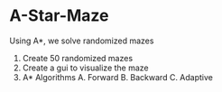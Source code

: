 # A-Star-Maze
Using A*, we solve randomized mazes

1. Create 50 randomized mazes
2. Create a gui to visualize the maze
3. A* Algorithms
  A. Forward
  B. Backward
  C. Adaptive
